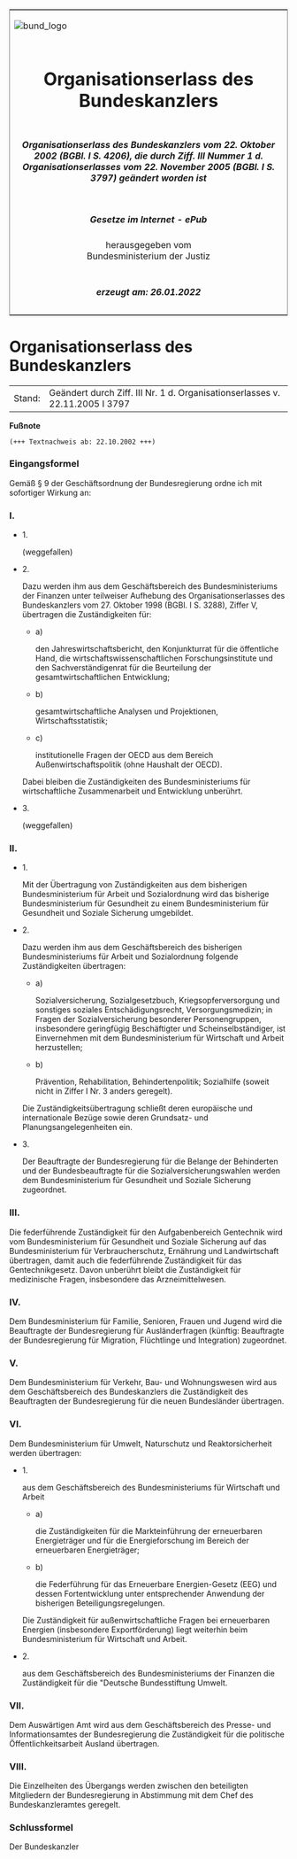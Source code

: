 <span id="DECKBLATT.html"></span>

<table border="0" frame="border" width="100%">

<tr valign="top">

<td align="left">

![bund\_logo](BfJ_2021_Web_de_de.gif)

</td>

<td align="right">

 

</td>

</tr>

<tr align="center" valign="middle">

<td colspan="2">

# Organisationserlass des Bundeskanzlers

</td>

</tr>

<tr align="center" valign="middle">

<td colspan="2">

##### Organisationserlass des Bundeskanzlers vom 22. Oktober 2002 (BGBl. I S. 4206), die durch Ziff. III Nummer 1 d. Organisationserlasses vom 22. November 2005 (BGBl. I S. 3797) geändert worden ist

</td>

</tr>

<tr align="center" valign="middle">

<td colspan="2">

  
  

##### Gesetze im Internet - ePub  
  
herausgegeben vom  
Bundesministerium der Justiz

</td>

</tr>

<tr align="center" valign="bottom">

<td colspan="2">

  
  

##### erzeugt am: 26.01.2022

</td>

</tr>

</table>

<span id="BJNR420600002.html"></span>

# Organisationserlass des Bundeskanzlers

<div>

<div class="jnhtml">

|        |                                                                              |
| ------ | ---------------------------------------------------------------------------- |
| Stand: | Geändert durch Ziff. III Nr. 1 d. Organisationserlasses v. 22.11.2005 I 3797 |

</div>

</div>

<div>

  
**Fußnote**

<div class="jnhtml">

<div>

<div class="jurAbsatz">

  

    (+++ Textnachweis ab: 22.10.2002 +++) 

</div>

</div>

</div>

</div>

<span id="BJNR420600002BJNE000100000.html"></span>

### Eingangsformel  

<div>

<div class="jnhtml">

<div>

<div class="jurAbsatz">

Gemäß § 9 der Geschäftsordnung der Bundesregierung ordne ich mit
sofortiger Wirkung an:

</div>

</div>

</div>

</div>

<span id="BJNR420600002BJNE000201377.html"></span>

### I.  

<div>

<div class="jnhtml">

<div>

<div class="jurAbsatz">

  - 1\.
    
    <div style="">
    
    (weggefallen)
    
    </div>

  - 2\.
    
    <div style="">
    
    Dazu werden ihm aus dem Geschäftsbereich des Bundesministeriums der
    Finanzen unter teilweiser Aufhebung des Organisationserlasses des
    Bundeskanzlers vom 27. Oktober 1998 (BGBl. I S. 3288), Ziffer V,
    übertragen die Zuständigkeiten für:
    
      - a)
        
        <div style="">
        
        den Jahreswirtschaftsbericht, den Konjunkturrat für die
        öffentliche Hand, die wirtschaftswissenschaftlichen
        Forschungsinstitute und den Sachverständigenrat für die
        Beurteilung der gesamtwirtschaftlichen Entwicklung;
        
        </div>
    
      - b)
        
        <div style="">
        
        gesamtwirtschaftliche Analysen und Projektionen,
        Wirtschaftsstatistik;
        
        </div>
    
      - c)
        
        <div style="">
        
        institutionelle Fragen der OECD aus dem Bereich
        Außenwirtschaftspolitik (ohne Haushalt der OECD).
        
        </div>
    
    </div>
    
    <div style="">
    
    Dabei bleiben die Zuständigkeiten des Bundesministeriums für
    wirtschaftliche Zusammenarbeit und Entwicklung unberührt.
    
    </div>

  - 3\.
    
    <div style="">
    
    (weggefallen)
    
    </div>

</div>

</div>

</div>

</div>

<span id="BJNR420600002BJNE000300000.html"></span>

### II.  

<div>

<div class="jnhtml">

<div>

<div class="jurAbsatz">

  - 1\.
    
    <div style="">
    
    Mit der Übertragung von Zuständigkeiten aus dem bisherigen
    Bundesministerium für Arbeit und Sozialordnung wird das bisherige
    Bundesministerium für Gesundheit zu einem Bundesministerium für
    Gesundheit und Soziale Sicherung umgebildet.
    
    </div>

  - 2\.
    
    <div style="">
    
    Dazu werden ihm aus dem Geschäftsbereich des bisherigen
    Bundesministeriums für Arbeit und Sozialordnung folgende
    Zuständigkeiten übertragen:
    
      - a)
        
        <div style="">
        
        Sozialversicherung, Sozialgesetzbuch, Kriegsopferversorgung und
        sonstiges soziales Entschädigungsrecht, Versorgungsmedizin; in
        Fragen der Sozialversicherung besonderer Personengruppen,
        insbesondere geringfügig Beschäftigter und Scheinselbständiger,
        ist Einvernehmen mit dem Bundesministerium für Wirtschaft und
        Arbeit herzustellen;
        
        </div>
    
      - b)
        
        <div style="">
        
        Prävention, Rehabilitation, Behindertenpolitik; Sozialhilfe
        (soweit nicht in Ziffer I Nr. 3 anders geregelt).
        
        </div>
    
    </div>
    
    <div style="">
    
    Die Zuständigkeitsübertragung schließt deren europäische und
    internationale Bezüge sowie deren Grundsatz- und
    Planungsangelegenheiten ein.
    
    </div>

  - 3\.
    
    <div style="">
    
    Der Beauftragte der Bundesregierung für die Belange der Behinderten
    und der Bundesbeauftragte für die Sozialversicherungswahlen werden
    dem Bundesministerium für Gesundheit und Soziale Sicherung
    zugeordnet.
    
    </div>

</div>

</div>

</div>

</div>

<span id="BJNR420600002BJNE000400000.html"></span>

### III.  

<div>

<div class="jnhtml">

<div>

<div class="jurAbsatz">

Die federführende Zuständigkeit für den Aufgabenbereich Gentechnik wird
vom Bundesministerium für Gesundheit und Soziale Sicherung auf das
Bundesministerium für Verbraucherschutz, Ernährung und Landwirtschaft
übertragen, damit auch die federführende Zuständigkeit für das
Gentechnikgesetz. Davon unberührt bleibt die Zuständigkeit für
medizinische Fragen, insbesondere das Arzneimittelwesen.

</div>

</div>

</div>

</div>

<span id="BJNR420600002BJNE000500000.html"></span>

### IV.  

<div>

<div class="jnhtml">

<div>

<div class="jurAbsatz">

Dem Bundesministerium für Familie, Senioren, Frauen und Jugend wird die
Beauftragte der Bundesregierung für Ausländerfragen (künftig:
Beauftragte der Bundesregierung für Migration, Flüchtlinge und
Integration) zugeordnet.

</div>

</div>

</div>

</div>

<span id="BJNR420600002BJNE000600000.html"></span>

### V.  

<div>

<div class="jnhtml">

<div>

<div class="jurAbsatz">

Dem Bundesministerium für Verkehr, Bau- und Wohnungswesen wird aus dem
Geschäftsbereich des Bundeskanzlers die Zuständigkeit des Beauftragten
der Bundesregierung für die neuen Bundesländer übertragen.

</div>

</div>

</div>

</div>

<span id="BJNR420600002BJNE000700000.html"></span>

### VI.  

<div>

<div class="jnhtml">

<div>

<div class="jurAbsatz">

Dem Bundesministerium für Umwelt, Naturschutz und Reaktorsicherheit
werden übertragen:

  - 1\.
    
    <div style="">
    
    aus dem Geschäftsbereich des Bundesministeriums für Wirtschaft und
    Arbeit
    
      - a)
        
        <div style="">
        
        die Zuständigkeiten für die Markteinführung der erneuerbaren
        Energieträger und für die Energieforschung im Bereich der
        erneuerbaren Energieträger;
        
        </div>
    
      - b)
        
        <div style="">
        
        die Federführung für das Erneuerbare Energien-Gesetz (EEG) und
        dessen Fortentwicklung unter entsprechender Anwendung der
        bisherigen Beteiligungsregelungen.
        
        </div>
    
    </div>
    
    <div style="">
    
    Die Zuständigkeit für außenwirtschaftliche Fragen bei erneuerbaren
    Energien (insbesondere Exportförderung) liegt weiterhin beim
    Bundesministerium für Wirtschaft und Arbeit.
    
    </div>

  - 2\.
    
    <div style="">
    
    aus dem Geschäftsbereich des Bundesministeriums der Finanzen die
    Zuständigkeit für die "Deutsche Bundesstiftung Umwelt.
    
    </div>

</div>

</div>

</div>

</div>

<span id="BJNR420600002BJNE000800000.html"></span>

### VII.  

<div>

<div class="jnhtml">

<div>

<div class="jurAbsatz">

Dem Auswärtigen Amt wird aus dem Geschäftsbereich des Presse- und
Informationsamtes der Bundesregierung die Zuständigkeit für die
politische Öffentlichkeitsarbeit Ausland übertragen.

</div>

</div>

</div>

</div>

<span id="BJNR420600002BJNE000900000.html"></span>

### VIII.  

<div>

<div class="jnhtml">

<div>

<div class="jurAbsatz">

Die Einzelheiten des Übergangs werden zwischen den beteiligten
Mitgliedern der Bundesregierung in Abstimmung mit dem Chef des
Bundeskanzleramtes geregelt.

</div>

</div>

</div>

</div>

<span id="BJNR420600002BJNE001000000.html"></span>

### Schlussformel  

<div>

<div class="jnhtml">

<div>

<div class="jurAbsatz">

Der Bundeskanzler

</div>

</div>

</div>

</div>
